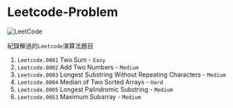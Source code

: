 # Leetcode-Problem
![LeetCode](https://img.shields.io/badge/LeetCode-000000?style=for-the-badge&logo=LeetCode&logoColor=#d16c06)

 紀錄解過的`Leetcode`演算法題目
 
1. `Leetcode.0001` Two Sum - `Easy`  
2. `Leetcode.0002` Add Two Numbers - `Medium`
3. `Leetcode.0003` Longest Substring Without Repeating Characters - `Medium`
4. `Leetcode.0004` Median of Two Sorted Arrays - `Hard`
5. `Leetcode.0005` Longest Palindromic Substring - `Medium`
6. `Leetcode.0053` Maximum Subarray - `Medium`



